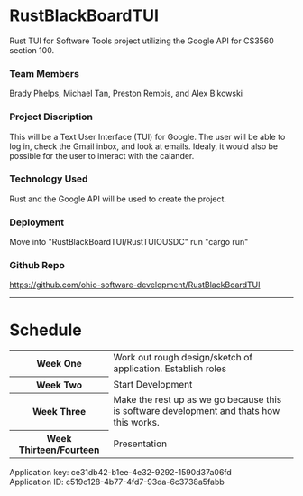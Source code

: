 # RustBlackBoardTUI
Rust TUI for Software Tools project utilizing the Google API for CS3560 section 100.

### Team Members
Brady Phelps, Michael Tan, Preston Rembis, and Alex Bikowski

### Project Discription 

This will be a Text User Interface (TUI) for Google. The user will be able to log in, check the Gmail inbox, and look at emails.
Idealy, it would also be possible for the user to interact with the calander.  


### Technology Used
Rust and the Google API will be used to create the project.

### Deployment
Move into "RustBlackBoardTUI/RustTUIOUSDC"
run "cargo run"

### Github Repo
https://github.com/ohio-software-development/RustBlackBoardTUI

---------------------

<h1> Schedule </h1>
<table>
  <tr> <th> Week One </th> <td> Work out rough design/sketch of application.  Establish roles</td>
  </tr>
  <tr>
  <th>Week Two</th> <td> Start Development </td>
  </tr>
  <tr> <th> Week Three </th> <td> Make the rest up as we go because this is software development and thats how this works. </td>
  </tr>
  <tr>
  <th> Week Thirteen/Fourteen </th> <td> Presentation </td>
  </tr>
</table>
<p>
  Application key: ce31db42-b1ee-4e32-9292-1590d37a06fd <br>
  Application ID: c519c128-4b77-4fd7-93da-6c3738a5fabb
</p>
